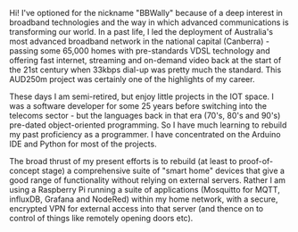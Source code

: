 Hi! I've optioned for the nickname "BBWally" because of a deep interest in broadband technologies
and the way in which advanced communications is transforming our world. In a past life, I led the
deployment of Australia's most advanced broadband network in the national capital (Canberra) - passing
some 65,000 homes with pre-standards VDSL technology and offering fast internet, streaming and on-demand
video back at the start of the 21st century when 33kbps dial-up was pretty much the standard. This
AUD250m project was certainly one of the highlights of my career.

These days I am semi-retired, but enjoy little projects in the IOT space. I was a software developer
for some 25 years before switching into the telecoms sector - but the languages back in that era (70's, 
80's and 90's) pre-dated object-oriented programming. So I have much learning to rebuild my past 
proficiency as a programmer. I have concentrated on the Arduino IDE and Python for most of the projects.

The broad thrust of my present efforts is to rebuild (at least to proof-of-concept stage) a comprehensive
suite of "smart home" devices that give a good range of functionality without relying on external 
servers. Rather I am using a Raspberry Pi running a suite of applications (Mosquitto for MQTT, influxDB,
Grafana and NodeRed) within my home network, with a secure, encrypted VPN for external access into that
server (and thence on to control of things like remotely opening doors etc).
